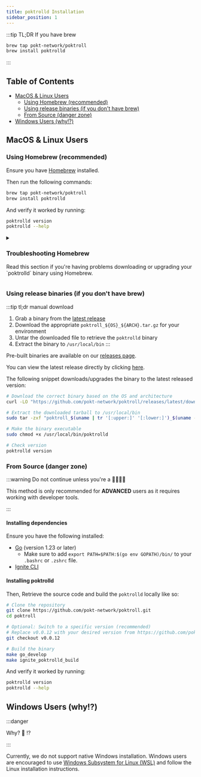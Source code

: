 ```yaml
---
title: poktrolld Installation
sidebar_position: 1
---
```


:::tip TL;DR If you have brew

```bash
brew tap pokt-network/poktroll
brew install poktrolld
```

:::

## Table of Contents <!-- omit in toc -->

- [MacOS \& Linux Users](#macos--linux-users)
  - [Using Homebrew (recommended)](#using-homebrew-recommended)
  - [Using release binaries (if you don't have brew)](#using-release-binaries-if-you-dont-have-brew)
  - [From Source (danger zone)](#from-source-danger-zone)
- [Windows Users (why!?)](#windows-users-why)

## MacOS & Linux Users

### Using Homebrew (recommended)

Ensure you have [Homebrew](https://brew.sh/) installed.

Then run the following commands:

```bash
brew tap pokt-network/poktroll
brew install poktrolld
```

And verify it worked by running:

```bash
poktrolld version
poktrolld --help
```

<details>
<summary>
<h3>Troubleshooting Homebrew</h3>
<p>
Read this section if you're having problems downloading or upgrading your `poktrolld` binary using Homebrew.
</p>
</summary>

The source code for the Homebrew formula is available in the [homebrew-poktroll](https://github.com/pokt-network/homebrew-poktroll) repository.

If you encounter any issues, like being unable to install the latest version, you can try the following:

```bash
brew update
brew upgrade poktrolld
```

Or as a last resort, you can try the following:

```bash
brew tap --repair
brew untap pokt-network/poktroll
brew uninstall poktrolld
brew tap pokt-network/poktroll
brew install poktrolld
```

</details>

### Using release binaries (if you don't have brew)

:::tip tl;dr manual download

1. Grab a binary from the [latest release](https://github.com/pokt-network/poktroll/releases/latest)
2. Download the appropriate `poktroll_${OS}_${ARCH}.tar.gz` for your environment
3. Untar the downloaded file to retrieve the `poktrolld` binary
4. Extract the binary to `/usr/local/bin`
   :::

Pre-built binaries are available on our [releases page](https://github.com/pokt-network/poktroll/releases).

You can view the latest release directly by clicking [here](https://github.com/pokt-network/poktroll/releases/latest).

The following snippet downloads/upgrades the binary to the latest released version:

```bash
# Download the correct binary based on the OS and architecture
curl -LO "https://github.com/pokt-network/poktroll/releases/latest/download/poktroll_$(uname | tr '[:upper:]' '[:lower:]')_$(uname -m | sed 's/x86_64/amd64/;s/aarch64/arm64/').tar.gz"

# Extract the downloaded tarball to /usr/local/bin
sudo tar -zxf "poktroll_$(uname | tr '[:upper:]' '[:lower:]')_$(uname -m | sed 's/x86_64/amd64/;s/aarch64/arm64/').tar.gz" -C /usr/local/bin

# Make the binary executable
sudo chmod +x /usr/local/bin/poktrolld

# Check version
poktrolld version
```

### From Source (danger zone)

:::warning Do not continue unless you're a 🚀👨‍💻💎

This method is only recommended for **ADVANCED** users as it requires working with developer tools.

:::

#### Installing dependencies <!-- omit in toc -->

Ensure you have the following installed:

- [Go](https://go.dev/doc/install) (version 1.23 or later)
  - Make sure to add `export PATH=$PATH:$(go env GOPATH)/bin/` to your `.bashrc` or `.zshrc` file.
- [Ignite CLI](https://docs.ignite.com/welcome/install)

#### Installing poktrolld <!-- omit in toc -->

Then, Retrieve the source code and build the `poktrolld` locally like so:

```bash
# Clone the repository
git clone https://github.com/pokt-network/poktroll.git
cd poktroll

# Optional: Switch to a specific version (recommended)
# Replace v0.0.12 with your desired version from https://github.com/pokt-network/poktroll/releases
git checkout v0.0.12

# Build the binary
make go_develop
make ignite_poktrolld_build
```

And verify it worked by running:

```bash
poktrolld version
poktrolld --help
```

## Windows Users (why!?)

:::danger

Why? 🥴 ⁉️

:::

Currently, we do not support native Windows installation. Windows users are encouraged
to use [Windows Subsystem for Linux (WSL)](https://docs.microsoft.com/en-us/windows/wsl/install)
and follow the Linux installation instructions.
